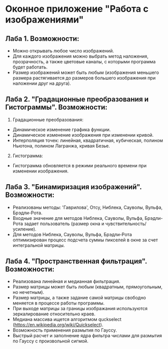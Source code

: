 # Оконное приложение "Работа с изображениями"
## Лаба 1. Возможности:
* Можно открывать любое число изображений.
* Для каждого изображения можно выбрать метод наложения, прозрачность, а также цветовые каналы, с которыми программа будет работать.
* Размер изображений может быть любым (изображения меньшего размера растягивается до размеров большего изображения при наложении друг на друга).
## Лаба 2. "Градационные преобразования и Гистограммы". Возможности:
1. Градационные преобразования:
* Динамическое изменение графика функции.
* Динамическое изменение изображения при изменении кривой.
* Интерполяция точек: линейная, квадратичная, кубическая, полином Ньютона, полином Лагранжа, кривая Безье.
2. Гистограмма:
* Гистограмма обновляется в режими реального времени при изменении изображения.
## Лаба 3. "Бинамиризация изображений". Возможности:
* Pеализованы методы: 'Гаврилова', Отсу, Ниблека, Сауволы, Вульфа, Брэдли-Рота.
* Входные значение для методов Ниблека, Сауволы, Вульфа, Брэдли-Рота задает пользователь (размер окна и чувствительность/усиление).
* Для методов Ниблека, Сауволы, Вульфа, Брэдли-Рота оптимизирован процесс подсчета суммы пикселей в окне за счет интегральной матрицы.
## Лаба 4. "Пространственная фильтрация". Возможности:
* Реализована линейная и медианная фильтрация.
* Размер матрицы может быть любым (квадратным, прямоугольным, но нечетным).
* Размер матрицы, а также задание самой матрицы свободно меняется в процессе работы программы.
* При выходе матрицы за границы изображания используются зеркалирование относительно краев.
* Медиана массива ищется алгоритмом quckselect (https://en.wikipedia.org/wiki/Quickselect).
* Возможность применения размытия по Гауссу.
* Выстрый расчет и заполнение ядра фильтра числами для размытия по Гауссу с произвольной сигмой.
